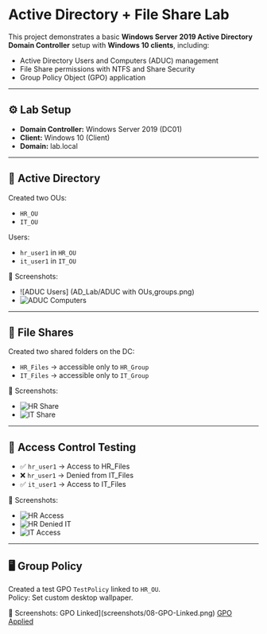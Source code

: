 # Active Directory + File Share Lab

This project demonstrates a basic **Windows Server 2019 Active Directory Domain Controller** setup with **Windows 10 clients**, including:
- Active Directory Users and Computers (ADUC) management
- File Share permissions with NTFS and Share Security
- Group Policy Object (GPO) application

---

## ⚙️ Lab Setup
- **Domain Controller:** Windows Server 2019 (DC01)
- **Client:** Windows 10 (Client)
- **Domain:** lab.local

---

## 👤 Active Directory
Created two OUs:
- `HR_OU`
- `IT_OU`

Users:
- `hr_user1` in `HR_OU`
- `it_user1` in `IT_OU`

📸 Screenshots:
- ![ADUC Users] (AD_Lab/ADUC with OUs,groups.png)
- ![ADUC Computers](screenshots/02-ADUC-Computers.png)

---

## 📂 File Shares
Created two shared folders on the DC:
- `HR_Files` → accessible only to `HR_Group`
- `IT_Files` → accessible only to `IT_Group`

📸 Screenshots:
- ![HR Share](screenshots/03-Share-HR.png)
- ![IT Share](screenshots/04-Share-IT.png)

---

## 🔑 Access Control Testing
- ✅ `hr_user1` → Access to HR_Files  
- ❌ `hr_user1` → Denied from IT_Files  
- ✅ `it_user1` → Access to IT_Files  

📸 Screenshots:
- ![HR Access](screenshots/05-Client-HR_Access.png)
- ![HR Denied IT](screenshots/06-Client-HR_Denied.png)
- ![IT Access](screenshots/07-Client-IT_Access.png)

---

## 🖥️ Group Policy
Created a test GPO `TestPolicy` linked to `HR_OU`.  
Policy: Set custom desktop wallpaper.

📸 Screenshots:
GPO Linked](screenshots/08-GPO-Linked.png)
[GPO Applied](screenshots/09-GPO-Result.png)
